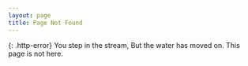 ```yaml
---
layout: page
title: Page Not Found
---
```


{: .http-error}
You step in the stream,
But the water has moved on.
This page is not here.
